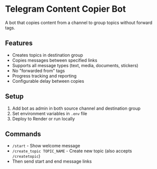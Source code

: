 # Telegram Content Copier Bot

A bot that copies content from a channel to group topics without forward tags.

## Features
- Creates topics in destination group
- Copies messages between specified links
- Supports all message types (text, media, documents, stickers)
- No "forwarded from" tags
- Progress tracking and reporting
- Configurable delay between copies

## Setup
1. Add bot as admin in both source channel and destination group
2. Set environment variables in `.env` file
3. Deploy to Render or run locally

## Commands
- `/start` - Show welcome message
- `/create_topic TOPIC_NAME` - Create new topic (also accepts `/createtopic`)
- Then send start and end message links
